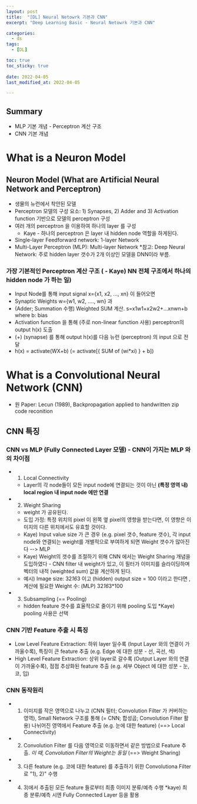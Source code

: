```yaml
---
layout: post
title:  "[DL] Neural Netowrk 기본과 CNN"
excerpt: "Deep Learning Basic - Neural Netowrk 기본과 CNN"

categories:
  - ds
tags:
  - [DL]

toc: true
toc_sticky: true
 
date: 2022-04-05
last_modified_at: 2022-04-05

---
```


## Summary 
* MLP 기본 개념 - Perceptron 계산 구조
* CNN 기본 개념

# What is a Neuron Model
## Neuron Model (What are Artificial Neural Network and Perceptron)
* 생물의 뉴런에서 착안된 모델
* Perceptron 모델의 구성 요소: 1) Synapses, 2) Adder and 3) Activation function 기반으로 모델의 perceptron 구성
* 여러 개의 perceptron 을 이용하여 하나의 layer 를 구성
    * Kaye - 하나의 perceptron 은 layer 내 hidden node 역할을 하게된다.
* Single-layer Feedforward network: 1-layer Network
* Multi-Layer Perceptron (MLP): Multi-layer Network *참고: Deep Neural Network: 주로 hidden layer 갯수가 2개 이상인 모델을 DNN이라 부름.

### 가장 기본적인 Perceptron 계산 구조 ( - Kaye) NN 전체 구조에서 하나의 hidden node 가 하는 일)
* Input Node를 통해 input signal x={x1, x2, ..., xn} 이 들어오면
* Synaptic Weights w={w1, w2, ...., wn} 과 
* (Adder; Summation 수행) Weighted SUM 계산. s=x1w1+x2w2+...xnwn+b where b: bias
* Activation function 을 통해 (주로 non-linear function 사용) perceptron의 output h(x) 도출
* (+) (synapse) 를 통해 output h(x)를 다음 뉴런 (perceptron) 의 input 으로 전달
* h(x) = activate(WX+b) (= activate[{ SUM of (wi*xi) } + b])

# What is a Convolutional Neural Network (CNN)
* 원 Paper: Lecun (1989), Backpropagation applied to handwritten zip code reconition

## CNN 특징
### CNN vs MLP (Fully Connected Layer 모델) - CNN이 가지는 MLP 와의 차이점
* 1) Local Connectivity
    * Layer의 각 node들이 모든 input node에 연결되는 것이 아닌 **(특정 영역 내) local region 내 input node 에만 연결**
* 2) Weight Sharing
    * weight 가 공유된다. 
    * 도입 가정: 특정 위치의 pixel 이 왼쪽 옆 pixel의 영향을 받는다면, 이 영향은 이미지의 다른 위치에서도 유효할 것이다.
    * Kaye) Input value size 가 큰 경우 (e.g. pixel 갯수, feature 갯수), 각 input node와 연결되는 weight를 개별적으로 부여하게 되면 Weight 갯수가 많아진다 --> MLP 
    * Kaye) Weight의 갯수를 조절하기 위해 CNN 에서는 Weight Sharing 개념을 도입하였다 - CNN filter 내 weight가 있고, 이 필터가 이미지를 슬라이딩하며 벡터의 내적 (weighted sum) 값을 계산하게 된다.
    * 예시) Image size: 32*16*3 이고 (hidden) output size = 100 이라고 한다면 , 계산에 필요한 Weight 수: (MLP) 32*16*3*100
* 3) Subsampling (== Pooling)
    * hidden feature 갯수를 효율적으로 줄이기 위해 pooling 도입 *Kaye) pooling 사용은 선택

### CNN 기반 Feature 추출 시 특징
* Low Level Feature Extraction: 하위 layer 일수록 (Input Layer 와의 연결이 가까울수록), 특징이 큰 feature 추출 (e.g. Edge 에 대한 성분 - 선, 곡선, 색)
* High Level Feature Extraction: 상위 layer로 갈수록 (Output Layer 와의 연결이 가까울수록), 점점 추상화된 feature 추출 (e.g. 세부 Object 에 대한 성분 - 눈, 코, 입)

### CNN 동작원리
* 1) 이미지를 작은 영역으로 나누고 (CNN 필터; Convolution Filter 가 커버하는 영역), Small Network 구조를 통해 (= CNN; 합성곱; Convolution Filter 활용) 나뉘어진 영역에서 Feature 추출 (e.g. 눈에 대한 feature) (==> Local Connectivity)
* 2) Convolution Filter 를 다음 영역으로 이동하면서 같은 방법으로 Feature 추출. *이 때, Convolution Filter의 Weight는 동일* (==> Weight Sharing)
* 3) 다른 feature (e.g. 코에 대한 feature) 를 추출하기 위한 Convolutiona Filter 로  "1), 2)" 수행
* 4) 3)에서 추출된 모든 feature 들로부터 최종 이미지 분류/예측 수행 *kaye) 최종 분류/예측 시엔 Fully Connected Layer 등을 활용




